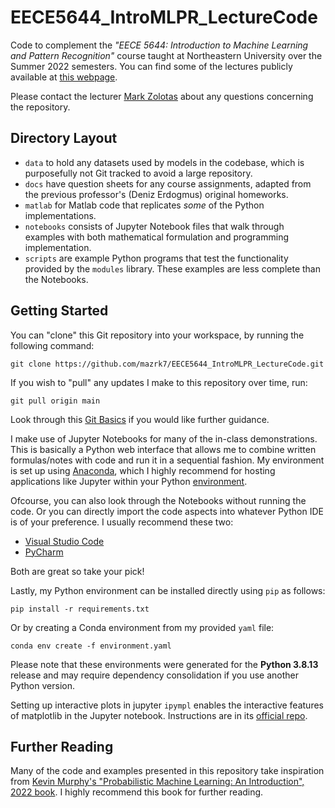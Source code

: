 # EECE5644_IntroMLPR_LectureCode

Code to complement the _"EECE 5644: Introduction to Machine Learning and Pattern Recognition"_ course taught at Northeastern University over the Summer 2022 semesters. You can find some of the lectures publicly available at [this webpage](https://markzolotas.com/introduction-to-machine-learning-pattern-recognition/).

Please contact the lecturer [Mark Zolotas](https://markzolotas.com/contact/) about any questions concerning the repository.

## Directory Layout

- `data` to hold any datasets used by models in the codebase, which is purposefully not Git tracked to avoid a large repository.
- `docs` have question sheets for any course assignments, adapted from the previous professor's (Deniz Erdogmus) original homeworks.
- `matlab` for Matlab code that replicates _some_ of the Python implementations.
- `notebooks` consists of Jupyter Notebook files that walk through examples with both mathematical formulation and programming implementation.
- `scripts` are example Python programs that test the functionality provided by the `modules` library. These examples are less complete than the Notebooks.

## Getting Started

You can "clone" this Git repository into your workspace, by running the following command:
```
git clone https://github.com/mazrk7/EECE5644_IntroMLPR_LectureCode.git
```
If you wish to "pull" any updates I make to this repository over time, run:
```
git pull origin main
```
Look through this [Git Basics](https://git-scm.com/book/en/v2/Git-Basics-Getting-a-Git-Repository) if you would like further guidance.

I make use of Jupyter Notebooks for many of the in-class demonstrations. This is basically a Python web interface that allows me to combine written formulas/notes with code and run it in a sequential fashion. My environment is set up using [Anaconda](https://www.anaconda.com/), which I highly recommend for hosting applications like Jupyter within your Python [environment](https://docs.python.org/3/library/venv.html#:~:text=A%20virtual%20environment%20is%20a,part%20of%20your%20operating%20system.).

Ofcourse, you can also look through the Notebooks without running the code. Or you can directly import the code aspects into whatever Python IDE is of your preference. I usually recommend these two:
- [Visual Studio Code](https://code.visualstudio.com/)
- [PyCharm](https://www.jetbrains.com/pycharm/)

Both are great so take your pick!

Lastly, my Python environment can be installed directly using `pip` as follows:
```
pip install -r requirements.txt
```
Or by creating a Conda environment from my provided `yaml` file:
```
conda env create -f environment.yaml
```
Please note that these environments were generated for the **Python 3.8.13** release and may require dependency consolidation if you use another Python version.

Setting up interactive plots in jupyter
`ipympl` enables the interactive features of matplotlib in the Jupyter notebook. Instructions are in its [official repo](https://github.com/matplotlib/ipympl).

## Further Reading

Many of the code and examples presented in this repository take inspiration from [Kevin Murphy's "Probabilistic Machine Learning: An Introduction", 2022 book](https://probml.github.io/pml-book/book1.html). I highly recommend this book for further reading.